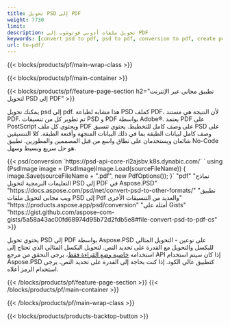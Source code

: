 ```yaml
---
title: تحويل PSD إلى PDF
weight: 7730
limit: 
description: تحويل ملفات أدوبي فوتوشوب إلى PDF
keywords: [convert psd to pdf, psd to pdf, conversion to pdf, create pdf from psd, print psd as pdf]
url: to-pdf/
---
```


{{< blocks/products/pf/main-wrap-class >}}

{{< blocks/products/pf/main-container >}}

{{< blocks/products/pf/feature-page-section h2="تطبيق مجاني عبر الإنترنت لتحويل PSD إلى PDF" >}}
<p>يمكنك تحويل psd إلى pdf. هذا مشابه لطباعة PSD كملف PDF، لأن النتيجة هي مستند PDF. تم تطوير كل من تنسيقات PSD و PDF بواسطة Adobe®. يعتمد PDF على PostScript ويحتوي كل ملف PDF على وصف كامل للتخطيط. يحتوي تنسيق PSD على وصف كامل لبيانات الطبقة بما في ذلك البيانات المتجهة وأقنعة الطبقة. كلا التنسيقين شائعان ويستخدمان على نطاق واسع من قبل المصممين والمطورين. تطبيق No-Code هو حل سريع وبسيط وسهل.</p>
{{< psd/conversion `https://psd-api-core-rl2ajsbv.k8s.dynabic.com/` 
`    using (PsdImage image = (PsdImage)Image.Load(sourceFileName))
    {
        image.Save(sourceFileName + ".pdf", new PdfOptions());
    }` 
	"pdf" 
"نماذج التعليمات البرمجية لتحويل PSD إلى PDF في Aspose.PSD"  "https://docs.aspose.com/psd/net/convert-psd-to-other-formats/" 
"تطبيق ويب مجاني لتحويل ملفات PSD إلى Pdf والعديد من التنسيقات الأخرى" "https://products.aspose.app/psd/conversion" 
"أمثلة على Gists" "https://gist.github.com/aspose-com-gists/5a58a43ac00fd68974d95b72d2fdb5e8#file-convert-psd-to-pdf-cs" >}}
<p>يحتوي تحويل PSD إلى PDF بواسطة Aspose.PSD على نوعين - التحويل المثالي للبكسل والتحويل مع القدرة على تحديد النص. لتحويل البكسل المثالي الذي تحتاج إلى استخدامه <a href="https://reference.aspose.com/psd/net/aspose.psd.imageloadoptions/psdloadoptions/readonlymode/">خاصية وضع القراءة فقط</a>، يرجى التحقق من مرجع API إذا كان سيتم استخدام Aspose.PSD كتطبيق عالي الكود. إذا كنت بحاجة إلى القدرة على تحديد النص، يرجى استخدام الرمز أعلاه.</p>
{{< /blocks/products/pf/feature-page-section >}}
{{< /blocks/products/pf/main-container >}}


{{< /blocks/products/pf/main-wrap-class >}}

{{< blocks/products/products-backtop-button >}}

